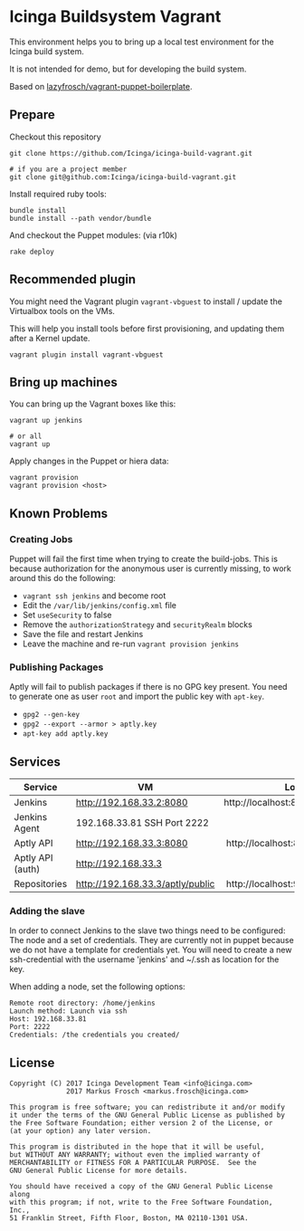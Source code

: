 Icinga Buildsystem Vagrant
==========================

This environment helps you to bring up a local test environment for the Icinga build system.

It is not intended for demo, but for developing the build system.

Based on [lazyfrosch/vagrant-puppet-boilerplate](https://github.com/lazyfrosch/vagrant-puppet-boilerplate).

## Prepare

Checkout this repository

    git clone https://github.com/Icinga/icinga-build-vagrant.git

    # if you are a project member
    git clone git@github.com:Icinga/icinga-build-vagrant.git

Install required ruby tools:

    bundle install
    bundle install --path vendor/bundle

And checkout the Puppet modules: (via r10k)

    rake deploy

## Recommended plugin

You might need the Vagrant plugin `vagrant-vbguest` to install / update the Virtualbox tools on the VMs.

This will help you install tools before first provisioning, and updating them after a Kernel update.

    vagrant plugin install vagrant-vbguest

## Bring up machines

You can bring up the Vagrant boxes like this:

    vagrant up jenkins

    # or all
    vagrant up

Apply changes in the Puppet or hiera data:

    vagrant provision
    vagrant provision <host>

## Known Problems

### Creating Jobs

Puppet will fail the first time when trying to create the build-jobs.
This is because authorization for the anonymous user is currently missing,
to work around this do the following:

* `vagrant ssh jenkins` and become root
* Edit the `/var/lib/jenkins/config.xml` file
* Set `useSecurity` to false
* Remove the `authorizationStrategy` and `securityRealm` blocks
* Save the file and restart Jenkins
* Leave the machine and re-run `vagrant provision jenkins`

### Publishing Packages
Aptly will fail to publish packages if there is no GPG key present. You need to generate one
as user `root` and import the public key with `apt-key`.

* `gpg2 --gen-key`
* `gpg2 --export --armor > aptly.key`
* `apt-key add aptly.key`

## Services

| Service          | VM                               | Local                              |
| -----------------|----------------------------------|------------------------------------|
| Jenkins          | http://192.168.33.2:8080         | http://localhost:8080              |
| Jenkins Agent    | 192.168.33.81 SSH Port 2222      |                                    |
| Aptly API        | http://192.168.33.3:8080         | http://localhost:8090              |
| Aptly API (auth) | http://192.168.33.3              |                                    |
| Repositories     | http://192.168.33.3/aptly/public | http://localhost:9090/aptly/public |

### Adding the slave

In order to connect Jenkins to the slave two things need to be configured:
The node and a set of credentials. They are currently not in puppet because
we do not have a template for credentials yet. You will need to create a new
ssh-credential with the username 'jenkins' and ~/.ssh as location for the key.

When adding a node, set the following options:

    Remote root directory: /home/jenkins
    Launch method: Launch via ssh
    Host: 192.168.33.81
	Port: 2222
    Credentials: /the credentials you created/

## License

    Copyright (C) 2017 Icinga Development Team <info@icinga.com>
                  2017 Markus Frosch <markus.frosch@icinga.com>

    This program is free software; you can redistribute it and/or modify
    it under the terms of the GNU General Public License as published by
    the Free Software Foundation; either version 2 of the License, or
    (at your option) any later version.

    This program is distributed in the hope that it will be useful,
    but WITHOUT ANY WARRANTY; without even the implied warranty of
    MERCHANTABILITY or FITNESS FOR A PARTICULAR PURPOSE.  See the
    GNU General Public License for more details.

    You should have received a copy of the GNU General Public License along
    with this program; if not, write to the Free Software Foundation, Inc.,
    51 Franklin Street, Fifth Floor, Boston, MA 02110-1301 USA.
